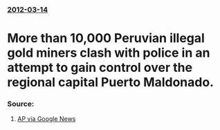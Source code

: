 ### [2012-03-14](/news/2012/03/14/index.md)

# More than 10,000 Peruvian illegal gold miners clash with police in an attempt to gain control over the regional capital Puerto Maldonado. 




### Source:

1. [AP via Google News](http://www.google.com/hostednews/ap/article/ALeqM5hgkRFJF6b07-sLgw8lxfAjM1A_8Q?docId=6c773d421fbd4894b0614305f70fa622)
